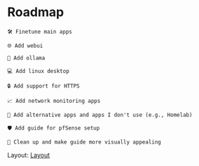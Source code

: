 # Roadmap


    🛠️ Finetune main apps

    🌐 Add webui

    🤖 Add ollama

    💻 Add linux desktop

    🔒 Add support for HTTPS

    📈 Add network monitoring apps

    🔄 Add alternative apps and apps I don't use (e.g., Homelab)

    🛡️ Add guide for pfSense setup

    🧹 Clean up and make guide more visually appealing

Layout: [Layout](../layout)
